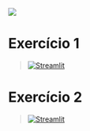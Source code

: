 [![](https://raw.githubusercontent.com/raafarosa/Ebac_Data_Scientist_General/main/utilities/newebac_logo_black_half.png)](https://github.com/raafarosa/Ebac_Data_Scientist_General)

# Exercício 1
> [![Streamlit](https://img.shields.io/badge/Streamlit-FF4B4B?logo=Streamlit&logoColor=white)](https://md19-practice-1.streamlit.app/)

# Exercício 2
> [![Streamlit](https://img.shields.io/badge/Streamlit-FF4B4B?logo=Streamlit&logoColor=white)](https://md19-practice-1.streamlit.app/)
